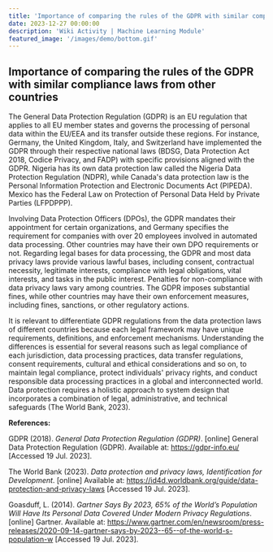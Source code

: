 ```yaml
---
title: 'Importance of comparing the rules of the GDPR with similar compliance laws from other countries'
date: 2023-12-27 00:00:00
description: 'Wiki Activity | Machine Learning Module'
featured_image: '/images/demo/bottom.gif'
---
```


## Importance of comparing the rules of the GDPR with similar compliance laws from other countries

The General Data Protection Regulation (GDPR) is an EU regulation that applies to all EU member states and governs the processing of personal data within the EU/EEA and its transfer outside these regions. For instance, Germany, the United Kingdom, Italy, and Switzerland have implemented the GDPR through their respective national laws (BDSG, Data Protection Act 2018, Codice Privacy, and FADP) with specific provisions aligned with the GDPR. Nigeria has its own data protection law called the Nigeria Data Protection Regulation (NDPR), while Canada's data protection law is the Personal Information Protection and Electronic Documents Act (PIPEDA). Mexico has the Federal Law on Protection of Personal Data Held by Private Parties (LFPDPPP).

Involving Data Protection Officers (DPOs), the GDPR mandates their appointment for certain organizations, and Germany specifies the requirement for companies with over 20 employees involved in automated data processing. Other countries may have their own DPO requirements or not. Regarding legal bases for data processing, the GDPR and most data privacy laws provide various lawful bases, including consent, contractual necessity, legitimate interests, compliance with legal obligations, vital interests, and tasks in the public interest. Penalties for non-compliance with data privacy laws vary among countries. The GDPR imposes substantial fines, while other countries may have their own enforcement measures, including fines, sanctions, or other regulatory actions.

It is relevant to differentiate GDPR regulations from the data protection laws of different countries because each legal framework may have unique requirements, definitions, and enforcement mechanisms. Understanding the differences is essential for several reasons such as legal compliance of each jurisdiction, data processing practices, data transfer regulations, consent requirements, cultural and ethical considerations and so on, to maintain legal compliance, protect individuals' privacy rights, and conduct responsible data processing practices in a global and interconnected world. Data protection requires a holistic approach to system design that incorporates a combination of legal, administrative, and technical safeguards (The World Bank, 2023).

**References:**

GDPR (2018). _General Data Protection Regulation (GDPR)_. [online] General Data Protection Regulation (GDPR). Available at: https://gdpr-info.eu/ [Accessed 19 Jul. 2023].

The World Bank (2023). _Data protection and privacy laws, Identification for Development_. [online] Available at: https://id4d.worldbank.org/guide/data-protection-and-privacy-laws [Accessed 19 Jul. 2023].

Goasduff, L. (2014). _Gartner Says By 2023, 65% of the World’s Population Will Have Its Personal Data Covered Under Modern Privacy Regulations_. [online] Gartner. Available at: https://www.gartner.com/en/newsroom/press-releases/2020-09-14-gartner-says-by-2023--65--of-the-world-s-population-w [Accessed 19 Jul. 2023].
